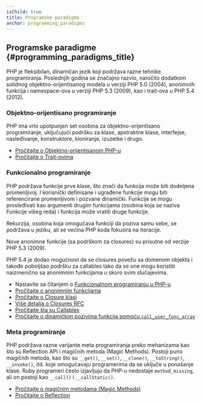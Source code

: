```yaml
---
isChild: true
title: Programske paradigme
anchor: programming_paradigms
---
```


## Programske paradigme {#programming_paradigms_title}

PHP je fleksibilan, dinamičan jezik koji podržava razne tehnike programiranja. Poslednjih godina se značajno razvio,
naročito dodatkom solidnog objektno-orijentisanog modela u verziji PHP 5.0 (2004), anonimnih funkcija i
namespace-ova u verziji PHP 5.3 (2009), kao i trait-ova u PHP 5.4 (2012).

### Objektno-orijentisano programiranje

PHP ima vrlo upotpunjen set osobina za objektno-orijentisano programiranje, uključujući podršku za klase, apstraktne
klase, interfejse, nasleđivanje, konstruktore, kloniranje, izuzetke i drugo.

* [Pročitajte o Objektno-orijentisanom PHP-u][oop]
* [Pročitajte o Trait-ovima][traits]

### Funkcionalno programiranje

PHP podržava funkcije prve klase, što znači da funkcija može biti dodeljena promenljivoj. I korisnički definisane i
ugrađene funkcije mogu biti referencirane promenljivom i pozvane dinamički. Funkcije se mogu prosleđivati kao argumenti
drugim funkcijama (osobina koja se naziva Funkcije višeg reda) i funkcija može vratiti druge funkcije.

Rekurzija, osobina koja omogućava funkciji da poziva samu sebe, se podržava u jeziku, ali se većina PHP koda
fokusira na iteracije.

Nove anonimne funkcije (sa podrškom za closures) su prisutne od verzije PHP 5.3 (2009).

PHP 5.4 je dodao mogućnost da se closures povežu sa domenom objekta i takođe poboljšao podršku za callables tako da se
one mogu koristiti naizmenično sa anonimnim funkcijama u skoro svim slučajevima.

* Nastavite sa čitanjem o [Funkcionalnom programiranju u PHP-u](/pages/Functional-Programming.html)
* [Pročitajte o anonimnim funkcijama][anonymous-functions]
* [Pročitajte o Closure klasi][closure-class]
* [Više detalja o Closures RFC][closures-rfc]
* [Pročitajte šta su Callables][callables]
* [Pročitajte o dinamičkim pozivima funkcija pomoću `call_user_func_array`][call-user-func-array]

### Meta programiranje

PHP podržava razne varijante meta programiranja preko mehanizama kao što su Reflection API i magičnih metoda (Magic
Methods). Postoji puno magičnih metoda, kao što su `__get()`, `__set()`, `__clone()`, `__toString()`, `__invoke()`, itd.
koje omogućavaju programerima da se uključe u ponašanje klase. Ruby programeri često izjavljuju da PHP-u nedostaje
`method_missing`, ali on postoji kao `__call()` i `__callStatic()`.

* [Pročitajte o magičnim metodama (Magic Methods)][magic-methods]
* [Pročitajte o Reflection][reflection]

[namespaces]: http://php.net/manual/en/language.namespaces.php
[overloading]: http://php.net/manual/en/language.oop5.overloading.php
[oop]: http://www.php.net/manual/en/language.oop5.php
[anonymous-functions]: http://www.php.net/manual/en/functions.anonymous.php
[closure-class]: http://php.net/manual/en/class.closure.php
[callables]: http://php.net/manual/en/language.types.callable.php
[magic-methods]: http://php.net/manual/en/language.oop5.magic.php
[reflection]: http://www.php.net/manual/en/intro.reflection.php
[traits]: http://www.php.net/traits
[call-user-func-array]: http://php.net/manual/en/function.call-user-func-array.php
[closures-rfc]: https://wiki.php.net/rfc/closures
